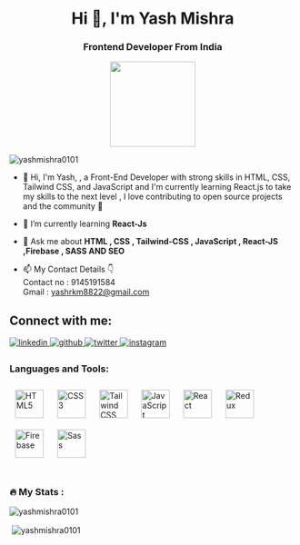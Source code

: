 <h1 align="center">Hi 👋, I'm Yash Mishra</h1>
<h3 align="center">Frontend Developer From India</h3>

<div align="center">
<img height="150"src="https://camo.githubusercontent.com/62da68eb62b1e5f175f7d1f0191dd89a653d7908feb22d37d4a0ab07365d6791/68747470733a2f2f6d656469612e67697068792e636f6d2f6d656469612f4d3967624264396e6244724f5475314d71782f67697068792e676966"/>
</div>


<p align="left"> <img src="https://komarev.com/ghpvc/?username=yashmishra0101&label=Profile%20views&color=0e75b6&style=flat" alt="yashmishra0101" /> </p>

- 👋 Hi, I'm Yash, , a Front-End Developer with strong skills in HTML, CSS, Tailwind CSS, and JavaScript and I'm currently learning React.js to take my skills to the next level , I love contributing to open source projects and the community 🤝

- 🌱 I’m currently learning **React-Js**

- 💬 Ask me about **HTML , CSS , Tailwind-CSS , JavaScript , React-JS  ,Firebase , SASS AND SEO**

- 📫 My Contact Details 👇 <br>
  Contact no : 9145191584  <br>
  Gmail : yashrkm8822@gmail.com 

## Connect with me: 

<div>
<a href="https://www.linkedin.com/in/yash-mishra-356280223" target="_blank">
<img src=https://img.shields.io/badge/linkedin-%231E77B5.svg?&style=for-the-badge&logo=linkedin&logoColor=white alt=linkedin style="margin-bottom: 5px;" />
</a>
  
<a href="https://github.com/YashMishra0101" target="_blank">
<img src=https://img.shields.io/badge/github-%2324292e.svg?&style=for-the-badge&logo=github&logoColor=white alt=github style="margin-bottom: 5px;" />
</a>   
  
<a href="https://twitter.com/YashRKMishra1?t=xad8RjWcodLC0uMjt9LM7A&s=09" target="_blank">
<img src=https://img.shields.io/badge/twitter-%2300acee.svg?&style=for-the-badge&logo=twitter&logoColor=white alt=twitter style="margin-bottom: 5px;" />
</a>
  
<a href="https://www.instagram.com/yash_rk_mishra/" target="_blank">
<img src=https://img.shields.io/badge/instagram-%23000000.svg?&style=for-the-badge&logo=instagram&logoColor=white alt=instagram style="margin-bottom: 5px;" />
</a>  
  
</div>  
  
<h3 align="left">Languages and Tools:</h3>
  
<span>
<img style="margin: 10px" src="https://profilinator.rishav.dev/skills-assets/html5-original-wordmark.svg" alt="HTML5" height="50"/>
<img style="margin: 10px" src="https://profilinator.rishav.dev/skills-assets/css3-original-wordmark.svg" alt="CSS3" height="50"/> 
<img style="margin: 10px" src="https://profilinator.rishav.dev/skills-assets/tailwindcss.svg" alt="Tailwind CSS" height="50"/>
<img style="margin: 10px" src="https://profilinator.rishav.dev/skills-assets/javascript-original.svg" alt="JavaScript" height="50"/>  
<img style="margin: 10px" src="https://profilinator.rishav.dev/skills-assets/react-original-wordmark.svg" alt="React" height="50"/>
<img style="margin: 10px" src="https://profilinator.rishav.dev/skills-assets/redux-original.svg" alt="Redux" height="50"/> 
<img style="margin: 10px" src="https://profilinator.rishav.dev/skills-assets/firebase.png" alt="Firebase" height="50" /
<img style="margin: 10px" src="https://profilinator.rishav.dev/skills-assets/figma-icon.svg" alt="Figma" height="50" />
<img style="margin: 10px" src="https://profilinator.rishav.dev/skills-assets/sass-original.svg" alt="Sass" height="50"/>
</span>
  
<br>
<br>

<h3 align="left">🔥   My Stats :</h3>

<p><img align="center" src="https://github-readme-streak-stats.herokuapp.com/?user=yashmishra0101&" alt="yashmishra0101" /></p
  
  <br>
  
<p>&nbsp;<img align="center" src="https://github-readme-stats.vercel.app/api?username=yashmishra0101&show_icons=true&locale=en" alt="yashmishra0101" /></p>







